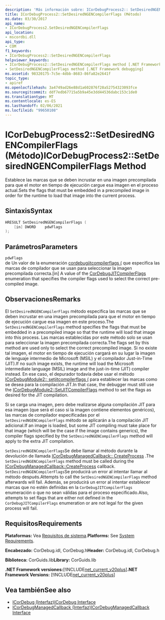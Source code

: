 ```yaml
---
description: 'Más información sobre: ICorDebugProcess2:: SetDesiredNGENCompilerFlags ((método)'
title: ICorDebugProcess2::SetDesiredNGENCompilerFlags (Método)
ms.date: 03/30/2017
api_name:
- ICorDebugProcess2.SetDesiredNGENCompilerFlags
api_location:
- mscordbi.dll
api_type:
- COM
f1_keywords:
- ICorDebugProcess2::SetDesiredNGENCompilerFlags
helpviewer_keywords:
- ICorDebugProcess2::SetDesiredNGENCompilerFlags method [.NET Framework debugging]
- SetDesiredNGENCompilerFlags method [.NET Framework debugging]
ms.assetid: 98320175-7c5e-4dbb-8683-86fa82e2641f
topic_type:
- apiref
ms.openlocfilehash: 3a4749ad26e88d1a602876f28a52754323093fce
ms.sourcegitcommit: ddf7edb67715a5b9a45e3dd44536dabc153c1de0
ms.translationtype: MT
ms.contentlocale: es-ES
ms.lasthandoff: 02/06/2021
ms.locfileid: "99650108"
---
```

# <a name="icordebugprocess2setdesiredngencompilerflags-method"></a><span data-ttu-id="7ec07-103">ICorDebugProcess2::SetDesiredNGENCompilerFlags (Método)</span><span class="sxs-lookup"><span data-stu-id="7ec07-103">ICorDebugProcess2::SetDesiredNGENCompilerFlags Method</span></span>

<span data-ttu-id="7ec07-104">Establece las marcas que se deben incrustar en una imagen precompilada para que el motor en tiempo de ejecución cargue esa imagen en el proceso actual.</span><span class="sxs-lookup"><span data-stu-id="7ec07-104">Sets the flags that must be embedded in a precompiled image in order for the runtime to load that image into the current process.</span></span>  
  
## <a name="syntax"></a><span data-ttu-id="7ec07-105">Sintaxis</span><span class="sxs-lookup"><span data-stu-id="7ec07-105">Syntax</span></span>  
  
```cpp  
HRESULT SetDesiredNGENCompilerFlags (  
    [in] DWORD    pdwFlags  
);  
```  
  
## <a name="parameters"></a><span data-ttu-id="7ec07-106">Parámetros</span><span class="sxs-lookup"><span data-stu-id="7ec07-106">Parameters</span></span>  

 `pdwFlags`  
 <span data-ttu-id="7ec07-107">de Un valor de la enumeración [cordebugjitcompilerflags (](cordebugjitcompilerflags-enumeration.md) que especifica las marcas de compilador que se usan para seleccionar la imagen precompilada correcta.</span><span class="sxs-lookup"><span data-stu-id="7ec07-107">[in] A value of the [CorDebugJITCompilerFlags](cordebugjitcompilerflags-enumeration.md) enumeration that specifies the compiler flags used to select the correct pre-compiled image.</span></span>  
  
## <a name="remarks"></a><span data-ttu-id="7ec07-108">Observaciones</span><span class="sxs-lookup"><span data-stu-id="7ec07-108">Remarks</span></span>  

 <span data-ttu-id="7ec07-109">El `SetDesiredNGENCompilerFlags` método especifica las marcas que se deben incrustar en una imagen precompilada para que el motor en tiempo de ejecución cargue esa imagen en este proceso.</span><span class="sxs-lookup"><span data-stu-id="7ec07-109">The `SetDesiredNGENCompilerFlags` method specifies the flags that must be embedded in a precompiled image so that the runtime will load that image into this process.</span></span> <span data-ttu-id="7ec07-110">Las marcas establecidas por este método solo se usan para seleccionar la imagen precompilada correcta.</span><span class="sxs-lookup"><span data-stu-id="7ec07-110">The flags set by this method are used only to select the correct precompiled image.</span></span> <span data-ttu-id="7ec07-111">Si no existe tal imagen, el motor en tiempo de ejecución cargará en su lugar la imagen de lenguaje intermedio de Microsoft (MSIL) y el compilador Just-in-Time (JIT).</span><span class="sxs-lookup"><span data-stu-id="7ec07-111">If no such image exists, the runtime will load the Microsoft intermediate language (MSIL) image and the just-in-time (JIT) compiler instead.</span></span> <span data-ttu-id="7ec07-112">En ese caso, el depurador todavía debe usar el método [ICorDebugModule2:: setjitcompilerflags (](icordebugmodule2-setjitcompilerflags-method.md) para establecer las marcas como se desea para la compilación JIT.</span><span class="sxs-lookup"><span data-stu-id="7ec07-112">In that case, the debugger must still use the [ICorDebugModule2::SetJITCompilerFlags](icordebugmodule2-setjitcompilerflags-method.md) method to set the flags as desired for the JIT compilation.</span></span>  
  
 <span data-ttu-id="7ec07-113">Si se carga una imagen, pero debe realizarse alguna compilación JIT para esa imagen (que será el caso si la imagen contiene elementos genéricos), las marcas de compilador especificadas por el `SetDesiredNGENCompilerFlags` método se aplicarán a la compilación JIT adicional.</span><span class="sxs-lookup"><span data-stu-id="7ec07-113">If an image is loaded, but some JIT compiling must take place for that image (which will be the case if the image contains generics), the compiler flags specified by the `SetDesiredNGENCompilerFlags` method will apply to the extra JIT compilation.</span></span>  
  
 <span data-ttu-id="7ec07-114">`SetDesiredNGENCompilerFlags`Se debe llamar al método durante la devolución de llamada [ICorDebugManagedCallback:: CreateProcess](icordebugmanagedcallback-createprocess-method.md) .</span><span class="sxs-lookup"><span data-stu-id="7ec07-114">The `SetDesiredNGENCompilerFlags` method must be called during the [ICorDebugManagedCallback::CreateProcess](icordebugmanagedcallback-createprocess-method.md) callback.</span></span> <span data-ttu-id="7ec07-115">`SetDesiredNGENCompilerFlags`Se producirá un error al intentar llamar al método después.</span><span class="sxs-lookup"><span data-stu-id="7ec07-115">Attempts to call the `SetDesiredNGENCompilerFlags` method afterwards will fail.</span></span> <span data-ttu-id="7ec07-116">Además, se producirá un error al intentar establecer marcas que no estén definidas en la `CorDebugJITCompilerFlags` enumeración o que no sean válidas para el proceso especificado.</span><span class="sxs-lookup"><span data-stu-id="7ec07-116">Also, attempts to set flags that are either not defined in the `CorDebugJITCompilerFlags` enumeration or are not legal for the given process will fail.</span></span>  
  
## <a name="requirements"></a><span data-ttu-id="7ec07-117">Requisitos</span><span class="sxs-lookup"><span data-stu-id="7ec07-117">Requirements</span></span>  

 <span data-ttu-id="7ec07-118">**Plataformas:** Vea [Requisitos de sistema](../../get-started/system-requirements.md).</span><span class="sxs-lookup"><span data-stu-id="7ec07-118">**Platforms:** See [System Requirements](../../get-started/system-requirements.md).</span></span>  
  
 <span data-ttu-id="7ec07-119">**Encabezado:** CorDebug.idl, CorDebug.h</span><span class="sxs-lookup"><span data-stu-id="7ec07-119">**Header:** CorDebug.idl, CorDebug.h</span></span>  
  
 <span data-ttu-id="7ec07-120">**Biblioteca:** CorGuids.lib</span><span class="sxs-lookup"><span data-stu-id="7ec07-120">**Library:** CorGuids.lib</span></span>  
  
 <span data-ttu-id="7ec07-121">**.NET Framework versiones:**[!INCLUDE[net_current_v20plus](../../../../includes/net-current-v20plus-md.md)]</span><span class="sxs-lookup"><span data-stu-id="7ec07-121">**.NET Framework Versions:** [!INCLUDE[net_current_v20plus](../../../../includes/net-current-v20plus-md.md)]</span></span>  
  
## <a name="see-also"></a><span data-ttu-id="7ec07-122">Vea también</span><span class="sxs-lookup"><span data-stu-id="7ec07-122">See also</span></span>

- [<span data-ttu-id="7ec07-123">ICorDebug (Interfaz)</span><span class="sxs-lookup"><span data-stu-id="7ec07-123">ICorDebug Interface</span></span>](icordebug-interface.md)
- [<span data-ttu-id="7ec07-124">ICorDebugManagedCallback (Interfaz)</span><span class="sxs-lookup"><span data-stu-id="7ec07-124">ICorDebugManagedCallback Interface</span></span>](icordebugmanagedcallback-interface.md)
